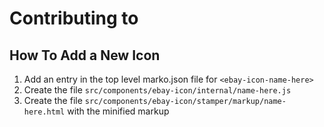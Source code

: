 # Contributing to <ebay-icon>

## How To Add a New Icon
1) Add an entry in the top level marko.json file for `<ebay-icon-name-here>`
2) Create the file `src/components/ebay-icon/internal/name-here.js`
3) Create the file `src/components/ebay-icon/stamper/markup/name-here.html` with the minified markup
